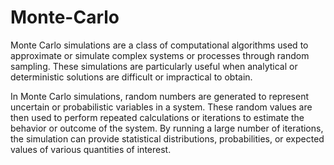 # Monte-Carlo
Monte Carlo simulations are a class of computational algorithms used to approximate or simulate complex systems or processes through random sampling. These simulations are particularly useful when analytical or deterministic solutions are difficult or impractical to obtain.

In Monte Carlo simulations, random numbers are generated to represent uncertain or probabilistic variables in a system. These random values are then used to perform repeated calculations or iterations to estimate the behavior or outcome of the system. By running a large number of iterations, the simulation can provide statistical distributions, probabilities, or expected values of various quantities of interest.
